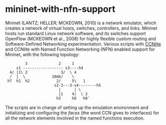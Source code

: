 # mininet-with-nfn-support

Mininet (LANTZ; HELLER; MCKEOWN, 2010) is a network emulator, which creates a network of virtual hosts, switches, controllers, and links. Mininet hosts run standard Linux network software, and its switches support OpenFlow (MCKEOWN et al., 2008) for highly flexible custom routing and Software-Defined Networking experimentation. 
Various scripts with [CCNlite](https://github.com/cn-uofbasel/ccn-lite) and CCNlite with Named Function Networking (NFN) enabled support for Mininet, with the following topology:

             3              2     1
         s1 ------------------ s3----h4
      4/ |1\ 2               3/  \ 4
      /  |  \            10mb/    \
     h7  h1  h2            2/     5\   1
                          s2-3---3-s4--------h5
                            |      | \
                            |1    4|  \ 2
                           h3     h6   h8`

The scripts are in charge of setting up the emulation environment and initializing and configuring the *faces* (the word CCN gives to interfaces) for all the network elements involved in the named functions execution.
